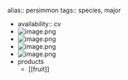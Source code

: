 alias:: persimmon
tags:: species, major

- availability:: cv
- ![image.png](https://peach-geographical-bat-397.mypinata.cloud/ipfs/QmbUoZqinF2wMPg4RkDPhyEVfcYis3Jk1u1GiC7NwaCahi)
- ![image.png](https://peach-geographical-bat-397.mypinata.cloud/ipfs/QmVXF2RUvdjpbFW9MLAmFfhCEQcSvCWc1pA5orHr9Feyy1)
- ![image.png](https://peach-geographical-bat-397.mypinata.cloud/ipfs/QmW1k2xzTEGa7BemwgbQjGNsMduQmdhzWjinPQzFihD46D)
- ![image.png](https://peach-geographical-bat-397.mypinata.cloud/ipfs/QmPtLiYY3sS3LSdu4phPkUYKsGkKhAh1dskTCNiok1ayCY)
- products
	- [[fruit]]
